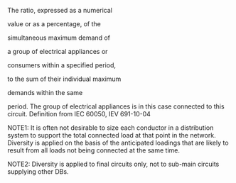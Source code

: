 The ratio, expressed as a numerical

value or as a percentage, of the

simultaneous maximum demand of

a group of electrical appliances or

consumers within a specified period,

to the sum of their individual maximum

demands within the same

period. The group of electrical appliances is in this case connected to this circuit. Definition from IEC 60050, IEV 691-10-04

NOTE1: It is often not desirable to size each conductor in a distribution system to support the total connected load at that point in the network. Diversity is applied on the basis of the anticipated loadings that are likely to result from all loads not being connected at the same time.

NOTE2: Diversity is applied to final circuits only, not to sub-main circuits supplying other DBs.
